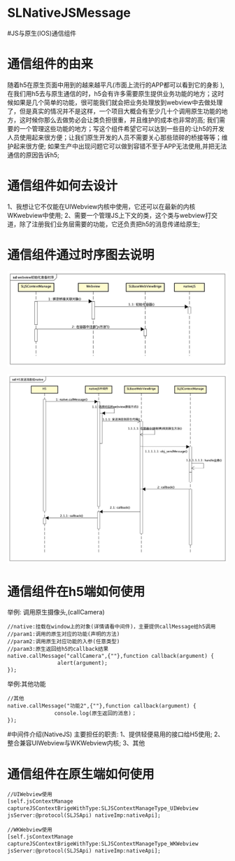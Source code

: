 # SLNativeJSMessage
#JS与原生(IOS)通信组件

# 通信组件的由来
随着h5在原生页面中用到的越来越平凡(市面上流行的APP都可以看到它的身影 ),在我们用h5去与原生通信的时，h5会有许多需要原生提供业务功能的地方；这时候如果是几个简单的功能，很可能我们就会把业务处理放到webview中去做处理了，但是真实的情况并不是这样，一个项目大概会有至少几十个调用原生功能的地方，这时候你那么去做势必会让类负担很重，并且维护的成本也非常的高; 我们需要的一个管理这些功能的地方；写这个组件希望它可以达到一些目的:让h5的开发人员使用起来很方便；让我们原生开发的人员不需要关心那些琐碎的桥接等等；维护起来很方便; 如果生产中出现问题它可以做到容错不至于APP无法使用,并把无法通信的原因告诉h5;

# 通信组件如何去设计
1、我想让它不仅能在UIWebview内核中使用，它还可以在最新的内核WKwebview中使用;
2、需要一个管理JS上下文的类，这个类与webview打交道，除了注册我们业务层需要的功能，它还负责把h5的消息传递给原生;
# 通信组件通过时序图去说明

![图片描述](https://github.com/lishuailibertine/SLNativeJSMessage/blob/master/Prepare.jpg)

![图片描述](https://github.com/lishuailibertine/SLNativeJSMessage/blob/master/SendMessage.jpg)

# 通信组件在h5端如何使用

举例: 调用原生摄像头,(callCamera)
``` 
//native:挂载在window上的对象(详情请看中间件)，主要提供callMessage给h5调用
//param1:调用的原生对应的功能(声明的方法)
//param2:调用原生对应功能的入参(任意类型)
//param3:原生返回给h5的callback结果
native.callMessage("callCamera",{""},function callback(argument) {
                alert(argument);
});
``` 
举例:其他功能

```
//其他
native.callMessage("功能2",{""},function callback(argument) {
               console.log(原生返回的消息)；
});
```

#中间件介绍(NativeJS)
主要担任的职责:
1、提供轻便易用的接口给H5使用;
2、整合兼容UIWebview与WKWebview内核;
3、其他

# 通信组件在原生端如何使用

```
//UIWebview使用
[self.jsContextManage captureJSContextBrigeWithType:SLJSContextManageType_UIWebview jsServer:@protocol(SLJSApi) nativeImp:nativeApi];

//WKWebview使用
[self.jsContextManage captureJSContextBrigeWithType:SLJSContextManageType_WKWebview jsServer:@protocol(SLJSApi) nativeImp:nativeApi];
```
